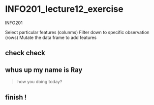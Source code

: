 # INFO201_lecture12_exercise

INFO201

Select particular features (colunms)
Filter down to specific observation (rows)
Mutate the data frame to add features
## check check 
## whus up my name is Ray
> how you doing today?
## finish !



